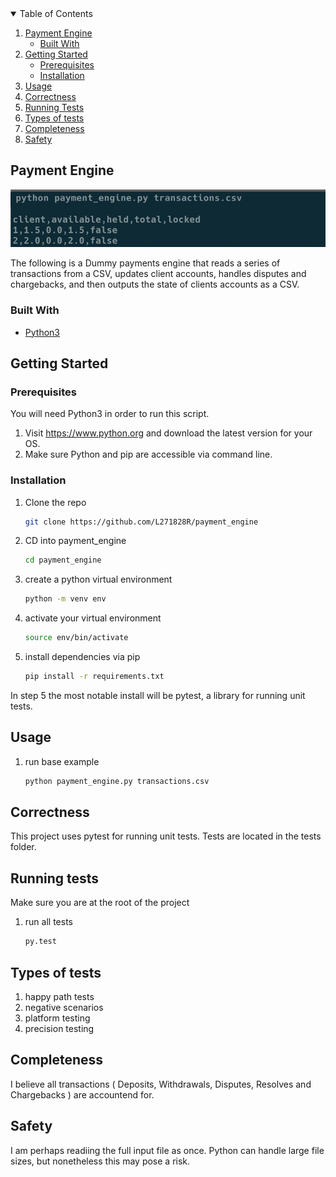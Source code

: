 <!-- TABLE OF CONTENTS -->
<details open="open">
  <summary>Table of Contents</summary>
  <ol>
    <li>
      <a href="#payment-engine">Payment Engine</a>
      <ul>
        <li><a href="#built-with">Built With</a></li>
      </ul>
    </li>
    <li>
      <a href="#getting-started">Getting Started</a>
      <ul>
        <li><a href="#prerequisites">Prerequisites</a></li>
        <li><a href="#installation">Installation</a></li>
      </ul>
    </li>
    <li><a href="#usage">Usage</a></li>
    <li><a href="#correctness">Correctness</a></li>
    <li><a href="#running-tests">Running Tests</a></li>
    <li><a href="#types-of-tests">Types of tests</a></li>
    <li><a href="#completeness">Completeness</a></li>
    <li><a href="#safety">Safety</a></li>
  </ol>
</details>



<!-- ABOUT THE PROJECT -->
## Payment Engine 

![Screenshot](Payment_engine.png)

The following is a Dummy payments engine that reads a series of transactions from a CSV, updates client accounts,
handles disputes and chargebacks, and then outputs the state of clients accounts as a CSV.

### Built With

* [Python3](https://www.python.org)



<!-- GETTING STARTED -->
## Getting Started

### Prerequisites

You will need Python3 in order to run this script.

1. Visit https://www.python.org and download the latest version for your OS.
2. Make sure Python and pip are accessible via command line.

### Installation

1. Clone the repo
   ```sh
   git clone https://github.com/L271828R/payment_engine 
   ```
2. CD into payment_engine 
   ```sh
   cd payment_engine 
   ```
3. create a python virtual environment 
   ```sh
   python -m venv env
   ```
4. activate your virtual environment
   ```sh
   source env/bin/activate 
   ```
5. install dependencies via pip
   ```sh
   pip install -r requirements.txt
   ```
In step 5 the most notable install will be pytest, a library for running unit tests.
<!-- USAGE EXAMPLES -->
## Usage

1. run base example
   ```sh
   python payment_engine.py transactions.csv
   ```

## Correctness

This project uses pytest for running unit tests.
Tests are located in the tests folder.

## Running tests
Make sure you are at the root of the project
1. run all tests
   ```sh
   py.test
   ```

## Types of tests

1. happy path tests
2. negative scenarios
3. platform testing
4. precision testing 


## Completeness

I believe all transactions ( Deposits, Withdrawals, Disputes, Resolves and Chargebacks ) are accountend for.


## Safety

I am perhaps readiing the full input file as once. 
Python can handle large file sizes, but nonetheless this may pose a risk.

